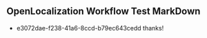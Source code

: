 ## OpenLocalization Workflow Test MarkDown
* e3072dae-f238-41a6-8ccd-b79ec643cedd 
thanks!<!--HONumber=Mar16_HO2-->
